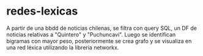 # redes-lexicas
A partir de una bbdd de noticias chilenas, se filtra con query SQL, un DF de noticias relativas a "Quintero" y "Puchuncavi". Luego se identifican bigramas con mayor peso, posteriormente se crea grafo y se visualiza en una red léxica utilizando la libreria networkx. 
